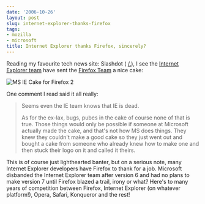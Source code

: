 ```yaml
---
date: '2006-10-26'
layout: post
slug: internet-explorer-thanks-firefox
tags:
- mozilla
- microsoft
title: Internet Explorer thanks Firefox, sincerely?
---
```


Reading my favourite tech news site: Slashdot ( [/.][]), I see the [Internet
Explorer team][] have sent the [Firefox Team][] a nice cake:
  
![MS IE Cake for Firefox
2](http://static.flickr.com/118/278562314_14716c0232.jpg)  
  
One comment I read said it all really:  
> Seems even the IE team knows that IE is dead.  
>   
> As for the ex-lax, bugs, pubes in the cake of course none of that is
> true. Those things would only be possible if someone at Microsoft
> actually made the cake, and that's not how MS does things. They knew
> they couldn't make a good cake so they just went out and bought a cake
> from someone who already knew how to make one and then stuck their
> logo on it and called it theirs.

  
This is of course just lighthearted banter, but on a serious note, many
Internet Explorer developers have Firefox to thank for a job. Microsoft
disbanded the Internet Explorer team after version 6 and had no plans to make
version 7 until Firefox blazed a trail, irony or what? Here's to many years of
competition between Firefox, Internet Explorer (on whatever platform!), Opera,
Safari, Konqueror and the rest!

[/.]: http://slashdot.org/articles/06/10/26/1238239.shtml
[Internet Explorer team]: http://blogs.msdn.com/ie/
[Firefox Team]: http://getfirefox.com/